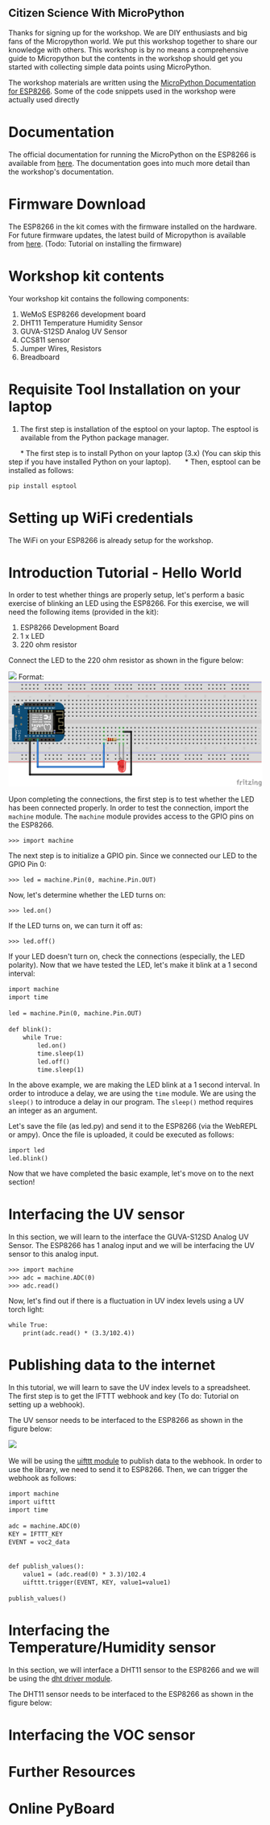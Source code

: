 ## Citizen Science With MicroPython
Thanks for signing up for the workshop. We are DIY enthusiasts and big fans of the Micropython world. We put this workshop together to share our knowledge with others. This workshop is by no means a comprehensive guide to Micropython but the contents in the workshop should get you started with collecting simple data points using MicroPython. 

The workshop materials are written using the [MicroPython Documentation for ESP8266](https://docs.micropython.org/en/latest/esp8266/esp8266/tutorial/intro.html). Some of the code snippets used in the workshop were actually used directly 

# Documentation

The official documentation for running the MicroPython on the ESP8266 is available from [here](https://docs.micropython.org/en/latest/esp8266/esp8266/tutorial/intro.html). The documentation goes into much more detail than the workshop's documentation. 

# Firmware Download

The ESP8266 in the kit comes with the firmware installed on the hardware. For future firmware updates, the latest build of Micropython is available from [here](http://micropython.org/download#esp8266).  (Todo: Tutorial on installing the firmware)

# Workshop kit contents

Your workshop kit contains the following components:

1. WeMoS ESP8266 development board
2. DHT11 Temperature Humidity Sensor 
3. GUVA-S12SD Analog UV Sensor
4. CCS811 sensor 
5. Jumper Wires, Resistors
6. Breadboard

# Requisite Tool Installation on your laptop

1. The first step is installation of the esptool on your laptop. The esptool is available from the Python package manager. 

&nbsp;&nbsp;&nbsp;&nbsp;&nbsp;&nbsp;* The first step is to install Python on your laptop (3.x) (You can skip this step if you have installed Python on your laptop).
&nbsp;&nbsp;&nbsp;&nbsp;&nbsp;&nbsp;* Then, esptool can be installed as follows: 

```
pip install esptool
```
# Setting up WiFi credentials

The WiFi on your ESP8266 is already setup for the workshop. 


# Introduction Tutorial - Hello World

In order to test whether things are properly setup, let's perform a basic exercise of blinking an LED using the ESP8266. For this exercise, we will need the following items (provided in the kit): 
1. ESP8266 Development Board 
2. 1 x LED
3. 220 ohm resistor

Connect the LED to the 220 ohm resistor as shown in the figure below: 

![]({{"/images/LED_Blinking_bb.png"|absolute_url}})
Format: ![Image](https://github.com/sai-y/circuitpython_workshop/blob/master/images/LED_Blinking_bb.png)

Upon completing the connections, the first step is to test whether the LED has been connected properly. In order to test the connection, import the `machine` module. The `machine` module provides access to the GPIO pins on the ESP8266. 

```
>>> import machine
```

The next step is to initialize a GPIO pin. Since we connected our LED to the GPIO Pin 0:

```
>>> led = machine.Pin(0, machine.Pin.OUT)
```

Now, let's determine whether the LED turns on: 

```
>>> led.on()
```

If the LED turns on, we can turn it off as:

```
>>> led.off()
```
If your LED doesn't turn on, check the connections (especially, the LED polarity). Now that we have tested the LED, let's make it blink at a 1 second interval: 
```
import machine 
import time

led = machine.Pin(0, machine.Pin.OUT)

def blink():
    while True:
        led.on()
        time.sleep(1)
        led.off()
        time.sleep(1)
```

In the above example, we are making the LED blink at a 1 second interval. In order to introduce a delay, we are using the `time` module. We are using the `sleep()` to introduce a delay in our program. The `sleep()` method requires an integer as an argument. 

Let's save the file (as led.py) and send it to the ESP8266 (via the WebREPL or ampy). Once the file is uploaded, it could be executed as follows: 

```
import led
led.blink()
```

Now that we have completed the basic example, let's move on to the next section!

# Interfacing the UV sensor

In this section, we will learn to the interface the GUVA-S12SD Analog UV Sensor. The ESP8266 has 1 analog input and we will be interfacing the UV sensor to this analog input. 

```
>>> import machine
>>> adc = machine.ADC(0)
>>> adc.read()
```

Now, let's find out if there is a fluctuation in UV index levels using a UV torch light:

```
while True:
    print(adc.read() * (3.3/102.4))
```
# Publishing data to the internet 

In this tutorial, we will learn to save the UV index levels to a spreadsheet. The first step is to get the IFTTT webhook and key (To do: Tutorial on setting up a webhook). 

The UV sensor needs to be interfaced to the ESP8266 as shown in the figure below:

![]({{"/images/UV_Sensor_Sketch_bb.png"|absolute_url}})

We will be using the [uifttt module](https://github.com/bibene/uifttt) to publish data to the webhook. In order to use the library, we need to send it to ESP8266. Then, we can trigger the webhook as follows:

```
import machine 
import uifttt
import time

adc = machine.ADC(0)
KEY = IFTTT_KEY
EVENT = voc2_data


def publish_values():
    value1 = (adc.read(0) * 3.3)/102.4
    uifttt.trigger(EVENT, KEY, value1=value1)

publish_values()    
```
# Interfacing the Temperature/Humidity sensor

In this section, we will interface a DHT11 sensor to the ESP8266 and we will be using the [dht driver module](https://github.com/micropython/micropython/tree/master/drivers/dht). 

The DHT11 sensor needs to be interfaced to the ESP8266 as shown in the figure below: 

# Interfacing the VOC sensor

# Further Resources

# Online PyBoard 